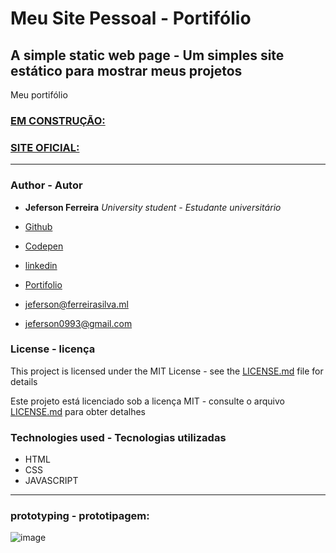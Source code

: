 # Meu Site Pessoal - Portifólio
## A simple static web page - Um simples site estático para mostrar meus projetos

Meu portifólio

### [EM CONSTRUÇÃO:](jeferson0993.github.io)

### [SITE OFICIAL:](http://www.jeferson.ml)

---

### Author - Autor

* **Jeferson Ferreira** *University student - Estudante universitário*

* [Github](https://github.com/jeferson0993)
* [Codepen](https://codepen.io/jeferson0993)
* [linkedin](https://www.linkedin.com/in/jeferson-ferreira-4a036b143)
* [Portifolio](http://www.jeferson.ml)
* jeferson@ferreirasilva.ml
* jeferson0993@gmail.com

### License - licença

This project is licensed under the MIT License - see the [LICENSE.md](LICENSE) file for details

Este projeto está licenciado sob a licença MIT - consulte o arquivo [LICENSE.md](LICENSE) para obter detalhes

### Technologies used - Tecnologias utilizadas

* HTML
* CSS
* JAVASCRIPT

---

### prototyping  - prototipagem:

![image](https://user-images.githubusercontent.com/29678099/54076593-53c84800-428c-11e9-9215-59d1ee72d148.png)
